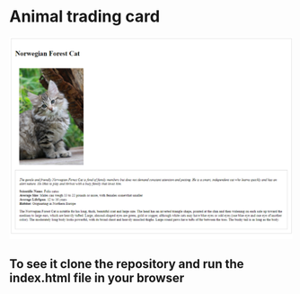 # Animal trading card 
![alt text](first1.png)  
## To see it clone the repository and run the index.html file in your browser
